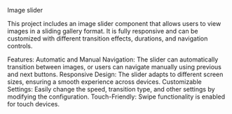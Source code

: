 Image slider

This project includes an image slider component that allows users to view images in a sliding gallery format. It is fully responsive and can be customized with different transition effects, durations, and navigation controls.

Features:
Automatic and Manual Navigation: The slider can automatically transition between images, or users can navigate manually using previous and next buttons.
Responsive Design: The slider adapts to different screen sizes, ensuring a smooth experience across devices.
Customizable Settings: Easily change the speed, transition type, and other settings by modifying the configuration.
Touch-Friendly: Swipe functionality is enabled for touch devices.
